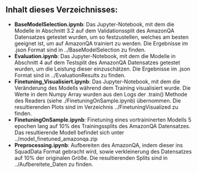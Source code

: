 ## Inhalt dieses Verzeichnisses:

- **BaseModelSelection.ipynb**: Das Jupyter-Notebook, mit dem die Modelle in Abschnitt 3.2 auf dem Validationssplit des AmazonQA Datensatzes getestet wurden, um so festzustellen, welches am besten geeignet ist, um auf AmazonQA trainiert zu werden. Die Ergebnisse im .json Format sind in ../BaseModelSelection zu finden.
- **Evaluation.ipynb**: Das Jupyter-Notebook, mit dem die Modelle in Abschnitt 4 auf dem Testsplit des AmazonQA Datensatzes getestet wurden, um die Leistung dieser einzuschätzen. Die Ergebnisse im .json Format sind in ../EvaluationResults zu finden.
- **Finetuning_Visualisiert.ipynb**: Das Jupyter-Notebook, mit dem die Veränderung des Modells während dem Training visualisiert wurde. Die Werte in dem Numpy Array wurden aus den Logs der .train() Methode des Readers (siehe ./FinetuningOnSample.ipynb) übernommen. Die resultierenden Plots sind im Verzeichnis ../FinetuningVisualized zu finden.
- **FinetuningOnSample.ipynb**: Finetuning eines vortraininerten Modells 5 epochen lang auf 10% des Trainingssplits des AmazonQA Datensatzes. Das resultierende Modell befindet sich unter ../model_finetuned_amazonqa.zip
- **Preprocessing.ipynb**: Aufbereiten des AmazonQA, indem dieser ins SquadData Format gebracht wird, sowie verkleinerung des Datensatzes auf 10% der originalen Größe. Die resultierenden Splits sind in ../Aufbereitete_Daten zu finden.
